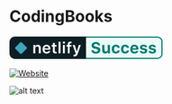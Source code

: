 # CodingBooks

<a href="https://codingbooks.netlify.app"><img src="https://github.com/mohitjaisal/GifStore/blob/master/RawImages/Netlify%20Success.svg" alt="Netlify Status"></a>

[![Website](https://img.shields.io/website?label=codingbooks.netlify.app&style=for-the-badge&url=https%3A%2F%2Fmohitjaisal.com)](https://codingbooks.netlify.app)




![alt text](https://github.com/mohitjaisal/ImageStore/blob/master/GifStore/codingbooksgif.gif)
